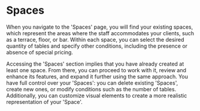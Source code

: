 # Spaces

When you navigate to the 'Spaces' page, you will find your existing spaces, which represent the areas where the staff accommodates your clients, such as a terrace, floor, or bar. Within each space, you can select the desired quantity of tables and specify other conditions, including the presence or absence of special pricing.

Accessing the 'Spaces' section implies that you have already created at least one space. From there, you can proceed to work with it, review and enhance its features, and expand it further using the same approach. You have full control over your 'Spaces': you can delete existing 'Spaces', create new ones, or modify conditions such as the number of tables. Additionally, you can customize visual elements to create a more realistic representation of your 'Space'.
